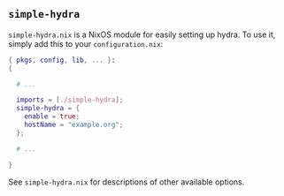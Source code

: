 `simple-hydra`
---

`simple-hydra.nix` is a NixOS module for easily setting up hydra. To
use it, simply add this to your `configuration.nix`:

```nix
{ pkgs, config, lib, ... }:
{

  # ...

  imports = [./simple-hydra];
  simple-hydra = {
    enable = true;
    hostName = "example.org";
  };

  # ...

}
```

See `simple-hydra.nix` for descriptions of other available options.
